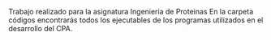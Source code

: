 Trabajo realizado para la asignatura Ingenieria de Proteinas
En la carpeta códigos encontrarás todos los ejecutables de los programas utilizados en el desarrollo del CPA. 
